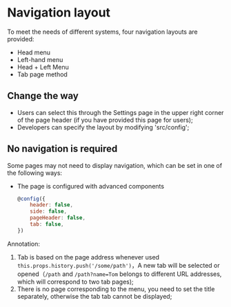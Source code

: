 # Navigation layout
To meet the needs of different systems, four navigation layouts are provided:
- Head menu
- Left-hand menu
- Head + Left Menu
- Tab page method

## Change the way
- Users can select this through the Settings page in the upper right corner of the page header (if you have provided this page for users);
- Developers can specify the layout by modifying 'src/config';

## No navigation is required
Some pages may not need to display navigation, which can be set in one of the following ways:

- The page is configured with advanced components
    ```js
    @config({
        header: false,
        side: false,
        pageHeader: false,
        tab: false,
    })
    ```

Annotation:

1. Tab is based on the page address whenever used `this.props.history.push('/some/path')`，A new tab will be selected or opened（`/path` and `/path?name=Tom` belongs to different URL addresses, which will correspond to two tab pages);
1. There is no page corresponding to the menu, you need to set the title separately, otherwise the tab tab cannot be displayed;

